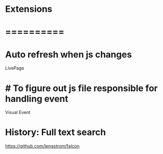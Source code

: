 # Extensions
# ==========
# Auto refresh when js changes
LivePage  
# # To figure out js file responsible for handling event
Visual Event  
# History: Full text search
https://github.com/lengstrom/falcon